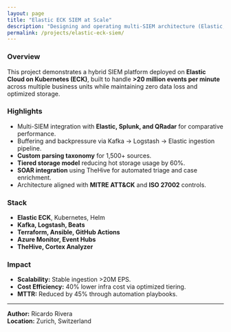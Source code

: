 ```yaml
---
layout: page
title: "Elastic ECK SIEM at Scale"
description: "Designing and operating multi-SIEM architecture (Elastic, Splunk, QRadar) with ECK, achieving 20M+ events per minute ingestion without loss."
permalink: /projects/elastic-eck-siem/
---
```


### Overview
This project demonstrates a hybrid SIEM platform deployed on **Elastic Cloud on Kubernetes (ECK)**, built to handle **>20 million events per minute** across multiple business units while maintaining zero data loss and optimized storage.

### Highlights
- Multi-SIEM integration with **Elastic, Splunk, and QRadar** for comparative performance.
- Buffering and backpressure via Kafka → Logstash → Elastic ingestion pipeline.
- **Custom parsing taxonomy** for 1,500+ sources.
- **Tiered storage model** reducing hot storage usage by 60%.
- **SOAR integration** using TheHive for automated triage and case enrichment.
- Architecture aligned with **MITRE ATT&CK** and **ISO 27002** controls.

### Stack
- **Elastic ECK**, Kubernetes, Helm
- **Kafka, Logstash, Beats**
- **Terraform, Ansible, GitHub Actions**
- **Azure Monitor, Event Hubs**
- **TheHive, Cortex Analyzer**

### Impact
- **Scalability:** Stable ingestion >20M EPS.
- **Cost Efficiency:** 40% lower infra cost via optimized tiering.
- **MTTR:** Reduced by 45% through automation playbooks.

---
**Author:** Ricardo Rivera  
**Location:** Zurich, Switzerland  
